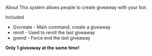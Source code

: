 About
This system allows people to create giveaway with your bot.

Included
- Gvcreate - Main command, create a giveaway
- reroll - Used to reroll the last giveaway
- gvend - Force end the last giveaway

**Only 1 giveaway at the same time!**

